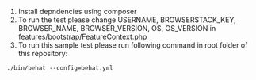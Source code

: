 1. Install depndencies using composer
2. To run the test please change USERNAME, BROWSERSTACK_KEY, BROWSER_NAME, BROWSER_VERSION, OS, OS_VERSION in features/bootstrap/FeatureContext.php
3. To run this sample test please run following command in root folder of this repository: 
```
./bin/behat --config=behat.yml
```